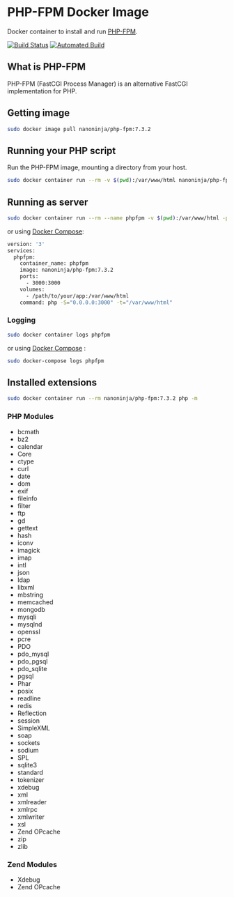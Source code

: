# PHP-FPM Docker Image

Docker container to install and run [PHP-FPM](https://php-fpm.org/).

[![Build Status](https://travis-ci.org/nanoninja/php-fpm.svg?branch=master)](https://travis-ci.org/nanoninja/php-fpm) [![Automated Build](https://img.shields.io/docker/automated/jrottenberg/ffmpeg.svg)](https://hub.docker.com/r/nanoninja/php-fpm/builds/)

## What is PHP-FPM

PHP-FPM (FastCGI Process Manager) is an alternative FastCGI implementation for PHP.

## Getting image

```sh
sudo docker image pull nanoninja/php-fpm:7.3.2
```

## Running your PHP script

Run the PHP-FPM image, mounting a directory from your host.

```sh
sudo docker container run --rm -v $(pwd):/var/www/html nanoninja/php-fpm:7.3.2 php index.php
```

## Running as server

```sh
sudo docker container run --rm --name phpfpm -v $(pwd):/var/www/html -p 3000:3000 nanoninja/php-fpm:7.3.2 php -S="0.0.0.0:3000" -t="/var/www/html"
```

or using [Docker Compose](https://docs.docker.com/compose/):

```sh
version: '3'
services:
  phpfpm:
    container_name: phpfpm
    image: nanoninja/php-fpm:7.3.2
    ports:
      - 3000:3000
    volumes:
      - /path/to/your/app:/var/www/html
    command: php -S="0.0.0.0:3000" -t="/var/www/html"
```

### Logging

```sh
sudo docker container logs phpfpm
```

or using [Docker Compose](https://docs.docker.com/compose/) :

```sh
sudo docker-compose logs phpfpm
```

## Installed extensions

```bash
sudo docker container run --rm nanoninja/php-fpm:7.3.2 php -m
```

### PHP Modules

- bcmath
- bz2
- calendar
- Core
- ctype
- curl
- date
- dom
- exif
- fileinfo
- filter
- ftp
- gd
- gettext
- hash
- iconv
- imagick
- imap
- intl
- json
- ldap
- libxml
- mbstring
- memcached
- mongodb
- mysqli
- mysqlnd
- openssl
- pcre
- PDO
- pdo_mysql
- pdo_pgsql
- pdo_sqlite
- pgsql
- Phar
- posix
- readline
- redis
- Reflection
- session
- SimpleXML
- soap
- sockets
- sodium
- SPL
- sqlite3
- standard
- tokenizer
- xdebug
- xml
- xmlreader
- xmlrpc
- xmlwriter
- xsl
- Zend OPcache
- zip
- zlib

### Zend Modules
- Xdebug
- Zend OPcache